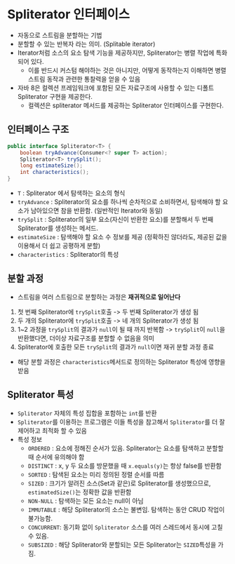 # Spliterator 인터페이스
- 자동으로 스트림을 분할하는 기법
- 분할할 수 있는 반복자 라는 의미. (Splitable iterator)
- Iterator처럼 소스의 요소 탐색 기능을 제공하지만, Spliterator는 병렬 작업에 특화되어 있다.
  - 이를 반드시 커스텀 해야하는 것은 아니지만, 어떻게 동작하는지 이해하면 병렬 스트림 동작과 관련한 통찰력을 얻을 수 있음
- 자바 8은 컬렉션 프레임워크에 포함된 모든 자료구조에 사용할 수 있는 디폴트 Spliterator 구현을 제공한다.
  - 컬렉션은 spliterator 메서드를 제공하는 Spliterator 인터페이스를 구현한다.


## 인터페이스 구조
```java
public interface Spliterator<T> {
    boolean tryAdvance(Consumer<? super T> action);
    Spliterator<T> trySplit();
    long estimateSize();
    int characteristics();
}
```
- `T` : Spliterator 에서 탐색하는 요소의 형식
- `tryAdvance` : Spliterator의 요소를 하나씩 순차적으로 소비하면서, 탐색해야 할 요소가 남아있으면 참을 반환함. (일반적인 Iterator와 동일)
- `trySplit` : Spliterator의 일부 요소(자신이 반환한 요소)를 분할해서 두 번째 Spliterator를 생성하는 메서드.
- `estimateSize` : 탐색해야 할 요소 수 정보를 제공 (정확하진 않더라도, 제공된 값을 이용해서 더 쉽고 공평하게 분할)
- `characteristics` : Spliterator의 특성


## 분할 과정
- 스트림을 여러 스트림으로 분할하는 과정은 **재귀적으로 일어난다**
1. 첫 번째 Spliterator에 `trySplit`호출 -> 두 번째 Spliterator가 생성 됨
2. 두 개의 Spliterator에 `trySplit`호출 -> 네 개의 Spliterator가 생성 됨  
3. 1~2 과정을 `trySplit`의 결과가 `null`이 될 때 까지 반복함 -> `trySplit`이 `null`을 반환했다면, 더이상 자료구조를 분할할 수 없음을 의미
4. Spliterator에 호출한 모든 `trySplit`의 결과가 `null`이면 재귀 분할 과정 종료

- 해당 분할 과정은 `characteristics`메서드로 정의하는 Spliterator 특성에 영향을 받음


## Spliterator 특성
- `Spliterator` 자체의 특성 집합을 포함하는 `int`를 반환 
- `Spliterator`를 이용하는 프로그램은 이들 특성을 참고해서 `Spliterator`를 더 잘 제어하고 최적화 할 수 있음
- 특성 정보
  - `ORDERED`   : 요소에 정해진 순서가 있음. Spliterator는 요소를 탐색하고 분할할 때 순서에 유의해야 함
  - `DISTINCT`  : x, y 두 요소를 방문했을 때 `x.equals(y)`는 항상 false를 반환함
  - `SORTED`    : 탐색된 요소는 미리 정의된 정렬 순서를 따름
  - `SIZED`     : 크기가 알려진 소스(Set과 같은)로 Spliterator를 생성했으므로, `estimatedSize()`는 정확한 값을 반환함 
  - `NON-NULL`  : 탐색하는 모든 요소는 null이 아님
  - `IMMUTABLE` : 해당 Spliterator의 소스는 불변임. 탐색하는 동안 CRUD 작업이 불가능함.
  - `CONCURRENT`: 동기화 없이 `Spliterator` 소스를 여러 스레드에서 동시에 고칠 수 있음.
  - `SUBSIZED`  : 해당 Spliterator와 분할되는 모든 Spliterator는 `SIZED`특성을 가짐.


 


























